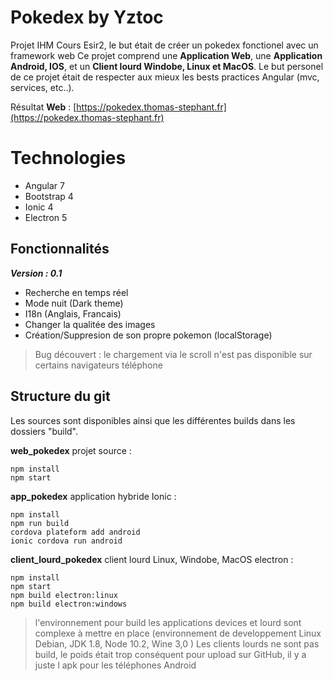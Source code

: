 # Pokedex by Yztoc

Projet IHM Cours Esir2, le but était de créer un pokedex fonctionel avec un framework web
Ce projet comprend une **Application Web**, une **Application Android, IOS**, et un **Client lourd Windobe, Linux et MacOS**.
Le but personel de ce projet était de respecter aux mieux les bests practices Angular (mvc, services, etc..).
 
Résultat **Web**  : [https://pokedex.thomas-stephant.fr](https://pokedex.thomas-stephant.fr)

# Technologies
- Angular 7 
- Bootstrap 4
- Ionic 4 
- Electron 5

## Fonctionnalités 
***Version : 0.1***
- Recherche en temps réel 
- Mode nuit (Dark theme)
- I18n (Anglais, Francais)
- Changer la qualitée des images 
- Création/Suppresion de son propre pokemon (localStorage)

> Bug découvert : le chargement via le scroll n'est pas disponible sur certains navigateurs téléphone

## Structure du git 
Les sources sont disponibles ainsi que les différentes builds dans les dossiers "build".

**web_pokedex** projet source :
	
    npm install
    npm start 

**app_pokedex** application hybride Ionic :

    npm install
    npm run build
    cordova plateform add android
    ionic cordova run android

**client_lourd_pokedex** client lourd Linux, Windobe, MacOS electron :

    npm install
    npm start
    npm build electron:linux
    npm build electron:windows


> l'environnement pour build les applications devices et lourd sont complexe à mettre en place (environnement de developpement Linux Debian, JDK 1.8, Node 10.2, Wine 3,0 )
Les clients lourds ne sont pas build, le poids était trop conséquent pour upload sur GitHub, il y a juste l apk pour les téléphones Android
